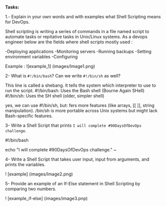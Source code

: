**Tasks:**

1.- Explain in your own words and with examples what Shell Scripting means for DevOps.

Shell scripting is writing a series of commands in a file named script to automate tasks or repitative tasks in Unix/Linux systems. 
As a devops engineer below are the fields where shell scripts mostly used :

-Deploying applications
-Monitoring servers
-Running backups
-Setting environment variables
-Configuring 

Example :
![example_1] (images/Image1.png)


2- What is `#!/bin/bash`? Can we write `#!/bin/sh` as well?

This line is called a shebang. It tells the system which interpreter to use to run the script.
#!/bin/bash: Uses the Bash shell (Bourne Again SHell)
#!/bin/sh: Uses the SH shell (older, simpler shell)

yes, we can use #!/bin/sh, but:
fers more features (like arrays, [[ ]], string manipulation).
/bin/sh is more portable across Unix systems but might lack Bash-specific features.


3- Write a Shell Script that prints `I will complete #90DaysOfDevOps challenge`.

#!/bin/bash

echo "I will complete #90DaysOfDevOps challenge."
~


4- Write a Shell Script that takes user input, input from arguments, and prints the variables.

! [example] (images/Image2.png)

5- Provide an example of an If-Else statement in Shell Scripting by comparing two numbers.

! [example_if-else] (images/image3.pnp)